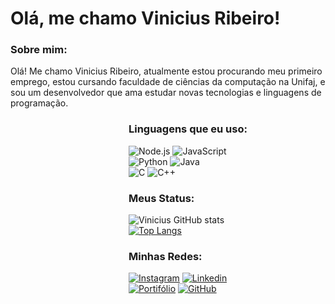 <h1 style="align: center;"> Olá, me chamo Vinicius Ribeiro!</h1>

<h3>Sobre mim: </h3>
<p>
Olá! Me chamo Vinicius Ribeiro, atualmente estou procurando meu primeiro emprego, estou cursando faculdade de ciências da computação na Unifaj, e sou um desenvolvedor que ama estudar novas tecnologias e linguagens de programação.
</p>

<div style="margin-left: 5cm;">

<h3>Linguagens que eu uso:</h3>

![Node.js](https://img.shields.io/badge/Node.js-43853D?style=for-the-badge&logo=node.js&logoColor=white) 
![JavaScript](https://img.shields.io/badge/JavaScript-F7DF1E?style=for-the-badge&logo=javascript&logoColor=black) <br>
![Python](https://img.shields.io/badge/Python-14354C?style=for-the-badge&logo=python&logoColor=white) 
![Java](https://img.shields.io/badge/Java-ED8B00?style=for-the-badge&logo=openjdk&logoColor=white) <br>
![C](https://img.shields.io/badge/C-00599C?style=for-the-badge&logo=c&logoColor=white) ![C++](https://img.shields.io/badge/C++-00599C?style=for-the-badge&logo=c++&logoColor=white)

<h3>Meus Status:</h3>

![Vinicius GitHub stats](https://github-readme-stats.vercel.app/api?username=ViniciusRib1&show_icons=true&theme=radical) <br>
[![Top Langs](https://github-readme-stats.vercel.app/api/top-langs/?username=ViniciusRib1)](https://github.com/ViniciusRib1)

<h3>Minhas Redes:</h3>

[![Instagram](https://img.shields.io/badge/Instagram-E4405F?style=for-the-badge&logo=instagram&logoColor=white)](https://www.instagram.com/vinirib01/)
[![Linkedin](https://img.shields.io/badge/LinkedIn-0077B5?style=for-the-badge&logo=linkedin&logoColor=white)](https://www.linkedin.com/in/vinicius-ribeiro-9a2452267/) <br>
[![Portifólio](https://img.shields.io/badge/Blogger-FF5722?style=for-the-badge&logo=blogger&logoColor=white)](https://viniciusrib1.github.io/Portfolio/index.html)
[![GitHub](https://img.shields.io/badge/GitHub-100000?style=for-the-badge&logo=github&logoColor=white)](https://github.com/ViniciusRib1)

</div>
